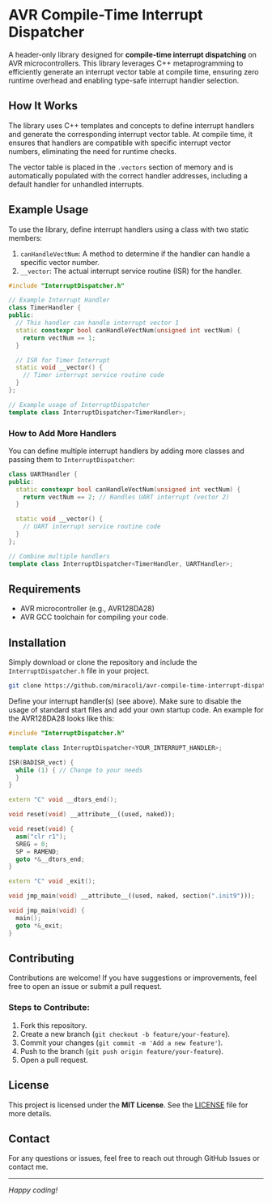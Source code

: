 # AVR Compile-Time Interrupt Dispatcher

A header-only library designed for **compile-time interrupt dispatching** on AVR microcontrollers. This library leverages C++ metaprogramming to efficiently generate an interrupt vector table at compile time, ensuring zero runtime overhead and enabling type-safe interrupt handler selection.

## How It Works

The library uses C++ templates and concepts to define interrupt handlers and generate the corresponding interrupt vector table. At compile time, it ensures that handlers are compatible with specific interrupt vector numbers, eliminating the need for runtime checks.

The vector table is placed in the `.vectors` section of memory and is automatically populated with the correct handler addresses, including a default handler for unhandled interrupts.

## Example Usage

To use the library, define interrupt handlers using a class with two static members:
1. `canHandleVectNum`: A method to determine if the handler can handle a specific vector number.
2. `__vector`: The actual interrupt service routine (ISR) for the handler.

```cpp
#include "InterruptDispatcher.h"

// Example Interrupt Handler
class TimerHandler {
public:
  // This handler can handle interrupt vector 1
  static constexpr bool canHandleVectNum(unsigned int vectNum) {
    return vectNum == 1;
  }

  // ISR for Timer Interrupt
  static void __vector() {
    // Timer interrupt service routine code
  }
};

// Example usage of InterruptDispatcher
template class InterruptDispatcher<TimerHandler>;
```

### How to Add More Handlers
You can define multiple interrupt handlers by adding more classes and passing them to `InterruptDispatcher`:

```cpp
class UARTHandler {
public:
  static constexpr bool canHandleVectNum(unsigned int vectNum) {
    return vectNum == 2; // Handles UART interrupt (vector 2)
  }

  static void __vector() {
    // UART interrupt service routine code
  }
};

// Combine multiple handlers
template class InterruptDispatcher<TimerHandler, UARTHandler>;
```

## Requirements

- AVR microcontroller (e.g., AVR128DA28)
- AVR GCC toolchain for compiling your code.

## Installation

Simply download or clone the repository and include the `InterruptDispatcher.h` file in your project.

```bash
git clone https://github.com/miracoli/avr-compile-time-interrupt-dispatcher.git
```
Define your interrupt handler(s) (see above). Make sure to disable the usage of standard start files and add your own startup code.
An example for the AVR128DA28 looks like this:

```cpp
#include "InterruptDispatcher.h"

template class InterruptDispatcher<YOUR_INTERRUPT_HANDLER>;

ISR(BADISR_vect) {
  while (1) { // Change to your needs
  }
}

extern "C" void __dtors_end();

void reset(void) __attribute__((used, naked));

void reset(void) {
  asm("clr r1");
  SREG = 0;
  SP = RAMEND;
  goto *&__dtors_end;
}

extern "C" void _exit();

void jmp_main(void) __attribute__((used, naked, section(".init9")));

void jmp_main(void) {
  main();
  goto *&_exit;
}

```

## Contributing

Contributions are welcome! If you have suggestions or improvements, feel free to open an issue or submit a pull request.

### Steps to Contribute:
1. Fork this repository.
2. Create a new branch (`git checkout -b feature/your-feature`).
3. Commit your changes (`git commit -m 'Add a new feature'`).
4. Push to the branch (`git push origin feature/your-feature`).
5. Open a pull request.

## License

This project is licensed under the **MIT License**. See the [LICENSE](LICENSE) file for more details.

## Contact

For any questions or issues, feel free to reach out through GitHub Issues or contact me.

---

*Happy coding!*

